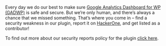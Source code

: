 Every day we do our best to make sure [Google Analytics Dashboard for WP (GADWP)](https://deconf.com/google-analytics-dashboard-wordpress/) is safe and secure. But we’re only human, and there’s always a chance that we missed something. That’s where you come in – find a security weakness in our plugin, report it on [HackerOne](https://hackerone.com/deconf_eb9eh), and get listed as a contributor!

To find out more about our security reports policy for the plugin [click here](https://deconf.com/security/).
